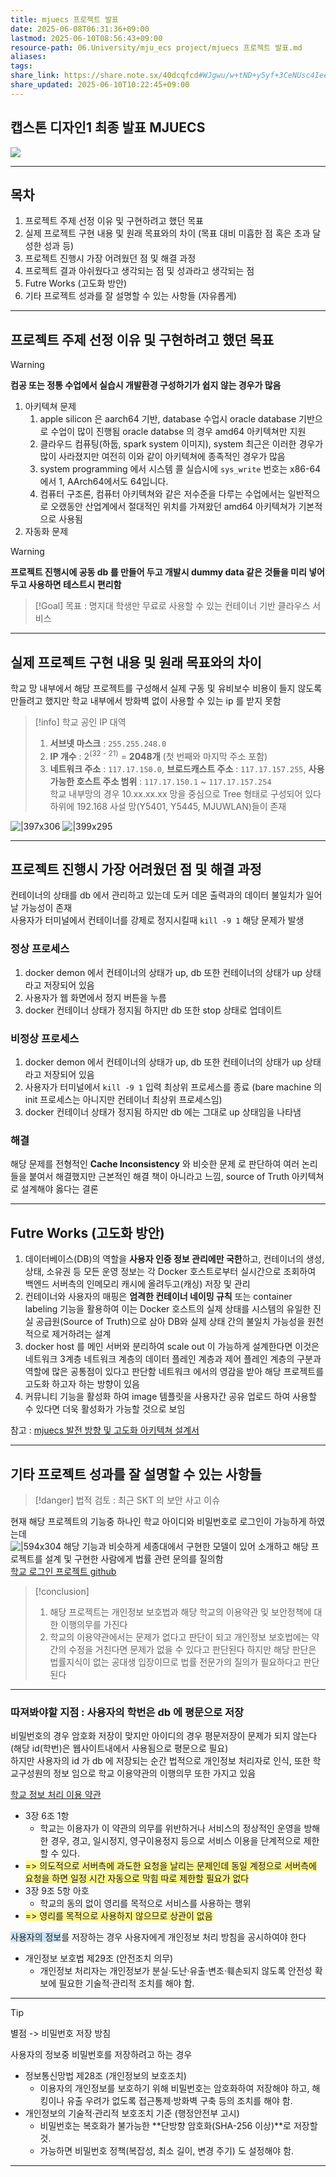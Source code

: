 ```yaml
---
title: mjuecs 프로젝트 발표
date: 2025-06-08T06:31:36+09:00
lastmod: 2025-06-10T08:56:43+09:00
resource-path: 06.University/mju_ecs project/mjuecs 프로젝트 발표.md
aliases: 
tags: 
share_link: https://share.note.sx/40dcqfcd#WJgwu/w+tND+y5yf+3CeNUsc4IeeJO9zEFKy8VG77N0
share_updated: 2025-06-10T10:22:45+09:00
---
```

## 캡스톤 디자인1 최종 발표 MJUECS
![](../../08.media/20250610085832-1749513512537-image.png)

<div class="page-break" style="page-break-before: always;"></div>

---
## 목차
  
1. 프로젝트 주제 선정 이유 및 구현하려고 했던 목표
2. 실제 프로젝트 구현 내용 및 원래 목표와의 차이 (목표 대비 미흡한 점 혹은 초과 달성한 성과 등)
3. 프로젝트 진행시 가장 어려웠던 점 및 해결 과정
4. 프로젝트 결과 아쉬웠다고 생각되는 점 및 성과라고 생각되는 점
5. Futre Works (고도화 방안)
6. 기타 프로젝트 성과를 잘 설명할 수 있는 사항들 (자유롭게)

<div class="page-break" style="page-break-before: always;"></div>

---
## 프로젝트 주제 선정 이유 및 구현하려고 했던 목표

> [!warning]
> **컴공 또는 정통 수업에서 실습시 개발환경 구성하기가 쉽지 않는 경우가 많음**

1. 아키텍쳐 문제
	1. apple silicon 은 aarch64 기반, database 수업시 oracle database 기반으로 수업이 많이 진행됨 oracle databse 의 경우 amd64 아키텍쳐만 지원
	2. 클라우드 컴퓨팅(하둡, spark system 이미지), system 최근은 이러한 경우가 많이 사라졌지만 여전히 이와 같이 아키텍쳐에 종족적인 경우가 많음
	3. system programming 에서 시스템 콜 실습시에 `sys_write` 번호는 x86-64에서 1, AArch64에서도 64입니다.
	4. 컴퓨터 구조론, 컴퓨터 아키텍쳐와 같은 저수준을 다루는 수업에서는 일반적으로 오랬동안 산업계에서 절대적인 위치를 가져왔던 amd64 아키텍쳐가 기본적으로 사용됨
2. 자동화  문제

> [!warning]
> **프로젝트 진행시에 공동 db 를 만들어 두고 개발시 dummy data 같은 것들을 미리 넣어두고 사용하면 테스트시 편리함**

> [!Goal]
>목표 : 명지대 학생만 무료로 사용할 수 있는 컨테이너 기반 클라우스 서비스

<div class="page-break" style="page-break-before: always;"></div>

---
##  실제 프로젝트 구현 내용 및 원래 목표와의 차이
  
학교 망 내부에서 해당 프로젝트를 구성해서 실제 구동 및 유비보수 비용이 들지 않도록 만들려고 했지만 학교 내부에서 방화벽 없이 사용할 수 있는 ip 를 받지 못함  

> [!info]
> 학교 공인 IP 대역
> 1. **서브넷 마스크** : `255.255.248.0`
> 2. **IP 개수** :  2<sup>(32 - 21)</sup> = **2048개** (첫 번째와 마지막 주소 포함)
> 3. **네트워크 주소** : `117.17.150.0`, **브로드캐스트 주소** : `117.17.157.255`, **사용 가능한 호스트 주소 범위** :  `117.17.150.1` ~ `117.17.157.254`  
> 학교 내부망의 경우 10.xx.xx.xx 망을 중심으로 Tree 형태로 구성되어 있다  
> 하위에 192.168 사설 망(Y5401, Y5445, MJUWLAN)들이 존재

![|397x306](../../08.media/20250610040625-1749498085362-image.png) ![|399x295](../../08.media/20250610040658-1749498478344-image.png)
  
  

<div class="page-break" style="page-break-before: always;"></div>


---
## 프로젝트 진행시 가장 어려웠던 점 및 해결 과정
  
컨테이너의 상태를 db 에서 관리하고 있는데 도커 데몬 출력과의 데이터 불일치가 일어날 가능성이 존재  
사용자가 터미널에서 컨테이너를 강제로 정지시킬때 `kill -9 1` 해당 문제가 발생  


### 정상 프로세스
1. docker demon 에서 컨테이너의 상태가 up, db  또한 컨테이너의 상태가 up 상태라고 저장되어 있음
2. 사용자가 웹 화면에서 정지 버튼을 누름
3. docker 컨테이너 상태가 정지됨 하지만 db 또한 stop 상태로 업데이트
### 비정상 프로세스
1. docker demon 에서 컨테이너의 상태가 up, db  또한 컨테이너의 상태가 up 상태라고 저장되어 있음
2. 사용자가 터미널에서 `kill -9 1` 입력 최상위 프로세스를 종료 
   (bare machine 의 init 프로세스는 아니지만 컨테이너 최상위 프로세스임)
3. docker 컨테이너 상태가 정지됨 하지만 db 에는 그대로 up 상태임을 나타냄
  
### 해결
  
해당 문제를 전형적인 **Cache Inconsistency** 와 비슷한 문제 로 판단하여 여러 논리들을 붙여서 해결했지만 근본적인 해결 책이 아니라고 느낌, source of Truth 아키텍쳐로 설계해야 옳다는 결론
 
<div class="page-break" style="page-break-before: always;"></div>

---
## Futre Works (고도화 방안)


1. 데이터베이스(DB)의 역할을 **사용자 인증 정보 관리에만 국한**하고, 컨테이너의 생성, 상태, 소유권 등 모든 운영 정보는 각 Docker 호스트로부터 실시간으로 조회하여 백엔드 서버측의 인메모리 캐시에 올려두고(캐싱) 저장 및 관리
2. 컨테이너와 사용자의 매핑은 **엄격한 컨테이너 네이밍 규칙** 또는 container labeling 기능을 활용하여 이는 Docker 호스트의 실제 상태를 시스템의 유일한 진실 공급원(Source of Truth)으로 삼아 DB와 실제 상태 간의 불일치 가능성을 원천적으로 제거하려는 설계
3. docker host 를 메인 서버와 분리하여 scale out 이 가능하게 설계한다면 이것은 네트워크 3계층 네트워크 계층의 데이터 플레인 계층과 제어 플레인 계층의 구분과 역할에 많은 공통점이 있다고 판단함 네트워크 에서의 영감을 받아 해당 프로젝트를 고도화 하고자 하는 방향이 있음
4. 커뮤니티 기능을 활성화 하여 image 템플릿을 사용자간 공유 업로드 하여 사용할 수 있다면 더욱 활성화가 가능할 것으로 보임


참고 : [mjuecs 발전 방향 및 고도화 아키텍쳐 설계서](https://share.note.sx/v4psgxdd#Y5O2qjdKYsrASdE/rxbiWrMGN9Q/BipEsTZ5Dln3e3s)

<div class="page-break" style="page-break-before: always;"></div>

---
## 기타 프로젝트 성과를 잘 설명할 수 있는 사항들

> [!danger]
> 법적 검토 : 최근 SKT 의 보안 사고 이슈

현재 해당 프로젝트의 기능중 하나인 학교 아이디와 비밀번호로 로그인이 가능하게 하였는데  
![|594x304](../../08.media/20250610050650-1749501170239-image.png)
해당 기능과 비슷하게 세종대에서 구현한 모델이 있어 소개하고 해당 프로젝트를 설계 및 구현한 사람에게 법률 관련 문의를 질의함  
[학교 로그인 프로젝트 github](https://github.com/iml1111/sejong-univ-auth/issues/21#issuecomment-2908149985)  

> [!conclusion]
> 1. 해당 프로젝트는 개인정보 보호법과 해당 학교의 이용약관 및 보안정책에 대한 이행의무를 가진다
> 2. 학교의 이용약관에서는 문제가 없다고 판단이 되고 개인정보 보호법에는 약간의 수정을 거친다면 문제가 없을 수 있다고 판단된다 하지만 해당 판단은  법률지식이 없는 공대생 입장이므로 법률 전문가의 질의가 필요하다고 판단된다

<div class="page-break" style="page-break-before: always;"></div>

---
### 따져봐야할 지점  : 사용자의 학번은 db 에 평문으로 저장

비밀번호의 경우 암호화 저장이 맞지만 아이디의 경우 평문저장이 문제가 되지 않는다 (해당 id(학번)은 웹사이트내에서 사용됨으로 평문으로 필요)  
하지만 사용자의 id 가 db 에 저장되는 순간 법적으로 개인정보 처리자로 인식, 또한 학교구성원의 정보 임으로 학교 이용약관의 이행의무 또한 가지고 있음  
  
[학교 정보 처리 이용 약관](https://www.mju.ac.kr/mjukr/154/subview.do)  
- 3장 6조 1항 
	- 학교는 이용자가 이 약관의 의무를 위반하거나 서비스의 정상적인 운영을 방해한 경우, 경고, 일시정지, 영구이용정지 등으로 서비스 이용을 단계적으로 제한할 수 있다.
- <span style="background:#fff88f">=> 의도적으로 서버측에 과도한 요청을 날리는 문제인데 동일 계정으로 서버측에 요청을 하면 일정 시간 자동으로 막힘 따로 제한할 필요가 없다</span>
- 3장 9조 5항 아호
	- 학교의 동의 없이 영리를 목적으로 서비스를 사용하는 행위
- <span style="background:#fff88f">=> 영리를 목적으로 사용하지 않으므로 상관이 없음</span>

<span style="background:rgba(5, 117, 197, 0.2)">사용자의 정보</span>를 저장하는 경우 사용자에게 개인정보 처리 방침을 공시하여야 한다  
* 개인정보 보호법 제29조 (안전조치 의무)
    * 개인정보 처리자는 개인정보가 분실·도난·유출·변조·훼손되지 않도록 안전성 확보에 필요한 기술적·관리적 조치를 해야 함.
<div class="page-break" style="page-break-before: always;"></div>

---

> [!tip]
> 별점 -> 비밀번호 저장 방침

사용자의 정보중 비밀번호를 저장하려고 하는 경우

* 정보통신망법 제28조 (개인정보의 보호조치)
    * 이용자의 개인정보를 보호하기 위해 비밀번호는 암호화하여 저장해야 하고, 해킹이나 유출 우려가 없도록 접근통제·방화벽 구축 등의 조치를 해야 함.
* 개인정보의 기술적·관리적 보호조치 기준 (행정안전부 고시)
    * 비밀번호는 복호화가 불가능한 **단방향 암호화(SHA-256 이상)**로 저장할 것.
    * 가능하면 비밀번호 정책(복잡성, 최소 길이, 변경 주기) 도 설정해야 함.










---
